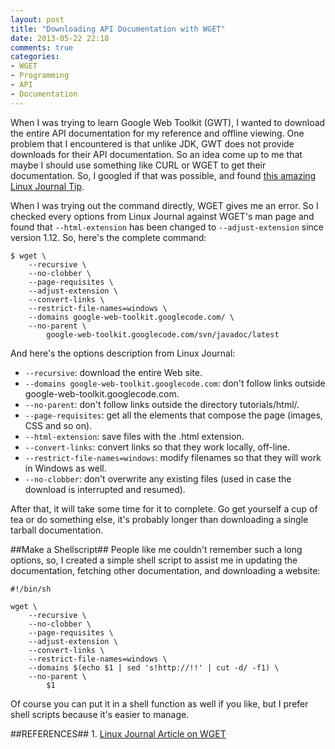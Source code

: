 ```yaml
---
layout: post
title: "Downloading API Documentation with WGET"
date: 2013-05-22 22:18
comments: true
categories: 
- WGET
- Programming
- API
- Documentation
---
```

When I was trying to learn Google Web Toolkit (GWT), I wanted to download the entire API documentation for my reference and offline viewing. One problem that I encountered is that unlike JDK, GWT does not provide downloads for their API documentation. So an idea come up to me that maybe I should use something like CURL or WGET to get their documentation. So, I googled if that was possible, and found [this amazing Linux Journal Tip](http://www.linuxjournal.com/content/downloading-entire-web-site-wget).
<!-- more -->

When I was trying out the command directly, WGET gives me an error. So I checked every options from Linux Journal against WGET's man page and found that `--html-extension` has been changed to `--adjust-extension` since version 1.12. So, here's the complete command:

	$ wget \
		--recursive \
		--no-clobber \
		--page-requisites \
		--adjust-extension \
		--convert-links \
		--restrict-file-names=windows \
		--domains google-web-toolkit.googlecode.com/ \
		--no-parent \
			google-web-toolkit.googlecode.com/svn/javadoc/latest

And here's the options description from Linux Journal:

- `--recursive`: download the entire Web site.  
- `--domains google-web-toolkit.googlecode.com`: don't follow links outside google-web-toolkit.googlecode.com.  
- `--no-parent`: don't follow links outside the directory tutorials/html/.  
- `--page-requisites`: get all the elements that compose the page (images, CSS and so on).  
- `--html-extension`: save files with the .html extension.  
- `--convert-links`: convert links so that they work locally, off-line.  
- `--restrict-file-names=windows`: modify filenames so that they will work in Windows as well.  
- `--no-clobber`: don't overwrite any existing files (used in case the download is interrupted and resumed).  

After that, it will take some time for it to complete. Go get yourself a cup of tea or do something else, it's probably longer than downloading a single tarball documentation.

##Make a Shellscript##
People like me couldn't remember such a long options, so, I created a simple shell script to assist me in updating the documentation, fetching other documentation, and downloading a website:

	#!/bin/sh

	wget \
		--recursive \
		--no-clobber \
		--page-requisites \
		--adjust-extension \
		--convert-links \
		--restrict-file-names=windows \
		--domains $(echo $1 | sed 's!http://!!' | cut -d/ -f1) \
		--no-parent \
			$1

Of course you can put it in a shell function as well if you like, but I prefer shell scripts because it's easier to manage.

##REFERENCES##
1\. [Linux Journal Article on WGET](http://www.linuxjournal.com/content/downloading-entire-web-site-wget)

